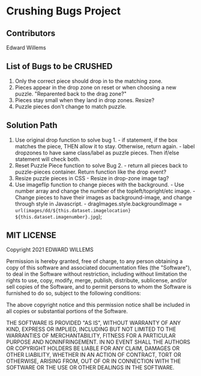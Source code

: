 # Crushing Bugs Project

## Contributors
Edward Willems

## List of Bugs to be CRUSHED
  1. Only the correct piece should drop in to the matching zone.
  2. Pieces appear in the drop zone on reset or when choosing a new puzzle. "Reparented back to the drag zone?"
  3. Pieces stay small when they land in drop zones. Resize?
  4. Puzzle pieces don't change to match puzzle.

## Solution Path
  1. Use original drop function to solve bug 1.
    - if statement, if the box matches the piece, THEN allow it to stay. Otherwise, return again.
    - label dropzones to have same class/label as puzzle pieces. Then if/else statement will check both.
  2. Reset Puzzle Piece function to solve Bug 2.
    - return all pieces back to puzzle-pieces container. Return function like the drop event?
  3. Resize puzzle pieces in CSS
    - Resize in drop-zone image tag?
  4. Use imageflip function to change pieces with the background.
    - Use number array and change the number of the topleft/topright/etc image.
    - Change pieces to have their images as background-image, and change through style in Javascript.
    - dragImages.style.backgroundImage = `url(images/dd/${this.dataset.imagelocation} ${this.dataset.imagenumber}.jpg`);

## MIT LICENSE
Copyright 2021 EDWARD WILLEMS

Permission is hereby granted, free of charge, to any person obtaining a copy of this software and associated documentation files (the "Software"), to deal in the Software without restriction, including without limitation the rights to use, copy, modify, merge, publish, distribute, sublicense, and/or sell copies of the Software, and to permit persons to whom the Software is furnished to do so, subject to the following conditions:

The above copyright notice and this permission notice shall be included in all copies or substantial portions of the Software.

THE SOFTWARE IS PROVIDED "AS IS", WITHOUT WARRANTY OF ANY KIND, EXPRESS OR IMPLIED, INCLUDING BUT NOT LIMITED TO THE WARRANTIES OF MERCHANTABILITY, FITNESS FOR A PARTICULAR PURPOSE AND NONINFRINGEMENT. IN NO EVENT SHALL THE AUTHORS OR COPYRIGHT HOLDERS BE LIABLE FOR ANY CLAIM, DAMAGES OR OTHER LIABILITY, WHETHER IN AN ACTION OF CONTRACT, TORT OR OTHERWISE, ARISING FROM, OUT OF OR IN CONNECTION WITH THE SOFTWARE OR THE USE OR OTHER DEALINGS IN THE SOFTWARE.
